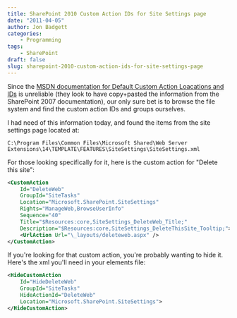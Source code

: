 ```yaml
---
title: SharePoint 2010 Custom Action IDs for Site Settings page
date: "2011-04-05"
author: Jon Badgett
categories:
    - Programming
tags:
    - SharePoint
draft: false
slug: sharepoint-2010-custom-action-ids-for-site-settings-page
---
```


Since the [MSDN
documentation for Default Custom Action Loacations and IDs](http://msdn.microsoft.com/en-us/library/bb802730.aspx) is unreliable
(they look to have copy+pasted the information from the SharePoint 2007
documentation), our only sure bet is to browse the file system and find the
custom action IDs and groups ourselves.

I had need of this information today, and found the items from the site settings
page located at:

`C:\Program Files\Common Files\Microsoft Shared\Web Server Extensions\14\TEMPLATE\FEATURES\SiteSettings\SiteSettings.xml`

For those looking specifically for it, here is the custom action for "Delete
this site":

```xml
<CustomAction
    Id="DeleteWeb"
    GroupId="SiteTasks"
    Location="Microsoft.SharePoint.SiteSettings"
    Rights="ManageWeb,BrowseUserInfo"
    Sequence="40"
    Title="$Resources:core,SiteSettings_DeleteWeb_Title;"
    Description="$Resources:core,SiteSettings_DeleteThisSite_Tooltip;">
    <UrlAction Url="\_layouts/deleteweb.aspx" />
</CustomAction>
```

If you're looking for that custom action, you're probably wanting to hide it.
Here's the xml you'll need in your elements file:

```xml
<HideCustomAction
    Id="HideDeleteWeb"
    GroupId="SiteTasks"
    HideActionId="DeleteWeb"
    Location="Microsoft.SharePoint.SiteSettings">
</HideCustomAction>
```
